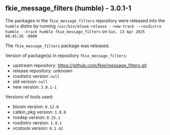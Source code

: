 ## fkie_message_filters (humble) - 3.0.1-1

The packages in the `fkie_message_filters` repository were released into the `humble` distro by running `/usr/bin/bloom-release --new-track --rosdistro humble --track humble fkie_message_filters` on `Sun, 13 Apr 2025 08:45:26 -0000`

The `fkie_message_filters` package was released.

Version of package(s) in repository `fkie_message_filters`:

- upstream repository: https://github.com/fkie/message_filters.git
- release repository: unknown
- rosdistro version: `null`
- old version: `null`
- new version: `3.0.1-1`

Versions of tools used:

- bloom version: `0.12.0`
- catkin_pkg version: `1.0.0`
- rosdep version: `0.25.1`
- rosdistro version: `1.0.1`
- vcstools version: `0.1.42`


